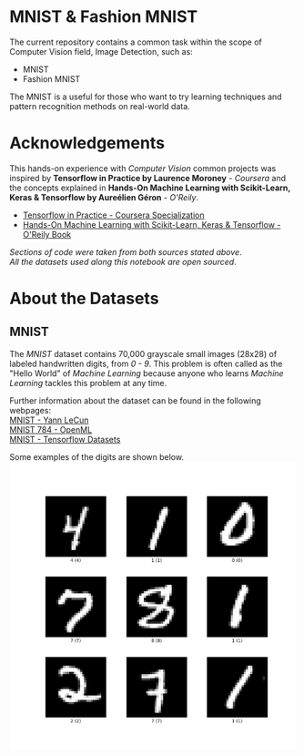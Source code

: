 # MNIST &amp; Fashion MNIST
The current repository contains a common task within the scope of Computer Vision field, Image Detection, such as:

- MNIST
- Fashion MNIST

The MNIST is a useful for those who want to try learning techniques and pattern recognition methods on real-world data.

# Acknowledgements
This hands-on experience with *Computer Vision* common projects was inspired by **Tensorflow in Practice by Laurence Moroney** - *Coursera* and the concepts explained in **Hands-On Machine Learning with Scikit-Learn, Keras &amp; Tensorflow by Aureélien Géron** - *O'Reily*.

- [Tensorflow in Practice - Coursera Specialization](https://www.coursera.org/specializations/tensorflow-in-practice)
- [Hands\-On Machine Learning with Scikit\-Learn, Keras &amp; Tensorflow \- O'Reily Book](https://www.oreilly.com/library/view/hands-on-machine-learning/9781492032632/)

*Sections of code were taken from both sources stated above*.  
*All the datasets used along this notebook are open sourced*.

# About the Datasets
## MNIST
The *MNIST* dataset contains 70,000 grayscale small images (28x28) of labeled handwritten digits, from *0 - 9*. This problem is often called as the "Hello World" of *Machine Learning* because anyone who learns *Machine Learning* tackles this problem at any time.  

Further information about the dataset can be found in the following webpages:  
[MNIST - Yann LeCun](http://yann.lecun.com/exdb/mnist/)  
[MNIST 784 - OpenML](https://www.openml.org/d/554)  
[MNIST - Tensorflow Datasets](https://www.tensorflow.org/datasets/catalog/mnist)  

Some examples of the digits are shown below.
![MNIST](./assets/MNIST.png)

